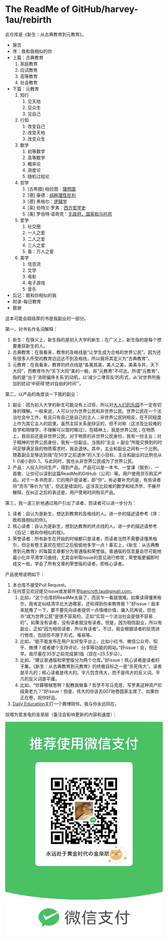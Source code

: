 # The ReadMe of GitHub/harvey-1au/rebirth

此仓库是《新生：从古典教育到元教育》。

- 扉页
- 序：致和我相似的你
- 上篇：古典教育
  1. 家庭教育
  2. 应试教育
  3. 高等教育
  4. 社会教育
- 下篇：元教育
  1. 知行
     1. 见天地
     2. 见众生
     3. 见自己
  2. 行知
     1. 改变自己
     2. 改变天地
     3. 改变众生
  3. 数学
     1. 初等数学
     2. 高等数学
     3. 概率论
     4. 测度论
     5. 随机过程论
  4. 哲学
     1. [古希腊] 柏拉图：[理想国](https://book.douban.com/subject/26666912/)
     2. [德] 康德：[纯粹理性批判](https://book.douban.com/subject/35916165/)
     3. [德] 黑格尔：[逻辑学](https://book.douban.com/subject/6962539/)
     4. [英] 伯特兰·罗素：[西方哲学史](https://book.douban.com/subject/35158617/)
     5. [美] 罗伯特·诺奇克：[无政府、国家和乌托邦](https://book.douban.com/subject/3074246/)
  5. 爱学
     1. 社交圈
     2. 一人之爱
     3. 二人之爱
     4. 三人之爱
     5. 善：万人之爱
  6. 美学
     1. 信息流
     2. 文学
     3. 电影
     4. 电子游戏
     5. 音乐
- 后记：致和你相似的我
- 附录-每日教育
- 致谢

这本可能会超级厚的书是我副业的一部分。

第一，对书名作名词解释：

1. 新生：在狭义上，新生指的是初入大学的新生；在广义上，新生指的是每个想要重获新生的人。
2. 古典教育：在我看来，教育的及格线是“让学生成为合格的世界公民”。因为还有很多人所受的教育远远达不到及格线，所以我将其定义为“古典教育”。
3. 元教育：在我看来，教育的终点线是“各美其美，美人之美，美美与共，天下大同”，而教育作为“天下大同”美的一极，非“元教育”不可达。所谓“元教育”，指的是“出于‘消除偏序关系’的动机，以‘减少二律背反’的形式，从‘对世界所施加的扰动’中获得‘绝对自由的时间’”。

第二，以产品的角度谈一下我的副业：

1. 副业：因为初入大学的新生可能没有上过班，所以对[大人们的乐园](https://www.bilibili.com/video/BV1VH4y1V7ii/)不一定有切身的理解。一般来说，人可以分为世界公民和非世界公民。世界公民在一个法治社会中工作，有且只有自己是自己的主人；非世界公民则相反，在不同程度上作为其它主人的奴隶。虽然主奴关系是辩证的，但不对称（这涉及比较难的哲学和物理学，不理解可以暂时略过）。在精神上，我是世界公民；在物质上，我目前还是非世界公民。对于物质的非世界公民身份，我有一份主业；对于精神的世界公民身份，我有一份副业。当我的“主业 + 副业”所能交换到的时间足够满足我的物质需求时，我会退休。其中，主业和副业之间有一个比例。随着副业足够达到我“在50岁之前退休”的人生小目标，主业和副业的比例也从1: 0减小到0: 1。与此同时，我也从非世界公民成为了世界公民。
2. 产品：人投入时间生产，得到产品。产品可以是一本书、一堂课（服务）、一首歌、让你可以读到这篇ReadMe的GitHub（公司）等。用户使用货币购买产品。对于一本书而言，它的用户是读者，即“你”。有必要补充的是，有些读者将“货币”等价为“钱”，但这是错误的。这涉及比较难的数学和经济学，不展开解释。在纠正之后的表述是，用户使用时间购买产品。

第三，我一波三折地通过用户引出了读者，而读者可以进一步分为：

1. 读者：自认为是新生，想达到教育的及格线的人。进一步的描述请参考《序：致和我相似的你》。
2. 核心读者：自认为是新生，想到达教育的终点线的人。进一步的描述请参考《后记：致和你相似的我》。
3. 荣誉读者：所有新生在开始的时候都只是读者，而读者当然不需要读懂黑格尔，但总有卷王喜欢在熄灯之后偷偷地多学一点！事实上，《新生：从古典教育到元教育》的每篇文章都分为普通版和荣誉版。普通版的信息量会尽可能地最小化并平滑学习曲线，尤其会听取issue的意见进行修改；荣誉版更偏即时成文一些。学会了所有文章的荣誉版的读者，即核心读者。

产品使用说明如下：

1. 本仓库不接受Pull Request。
2. 任何意见欢迎提交issue或发邮件至<bancroft.lau@gmail.com>。
   1. 比如，“这个仓库的ReadMe太装了，而且乍一看就很难。如果读得懂黑格尔，我肯定纠结清华北大选哪家，还轮得到你来教育我？”好issue！我本来犹豫了一下，要不要先向读者提供一点情绪价值，骗入坑再说，但也许“成为世界公民”是很不容易的，正如“实现一个法治社会是很不容易的”。如果没有读者，没有读者就没有读者。但是，因为相信副业，所以有副业，正如“因为相信读者，所以有读者”。不过，我会根据读者的反馈进行修改，包括但不限于形式、难易等。
   2. 比如，“能不能发布在用户友好型平台上，比如小红书、微信公众号、知乎、微博？或者建个支持评论、分享等功能的网站。”好issue！会，但还早。我尽量在35岁之前完成第1版（现在~25.5岁😛）。
   3. 比如，“建议普通版和荣誉版分为两个仓库。”好issue！核心读者是读者的子集。《新生：从古典教育到元教育》的终极目标之一是“杀死伟大”。读者是平凡的；核心读者是伟大的。平凡包含伟大，而不是伟大的反义词。平凡的反义词是平庸。
   4. 比如，“你算哪根葱啊？配教我做事？哲学不写马克思，写罗素这种资产阶级臭老九？”好issue！但是，伟大的你该去007地卷国家主席了。如果你正在卷，祝你好运。
3. [Daily Education](https://github.com/harvey-1au/rebirth/tree/main/src/3-daily-education)主打一个赛博陪伴。我与你永远同在。

投喂为爱发电的金渐层（备注会影响更新的内容和速度）：

![永远处于黄金时代の金渐层的收款码](./the-payment-qr-code-of-golden-british-shorthair-cat.jpg)
